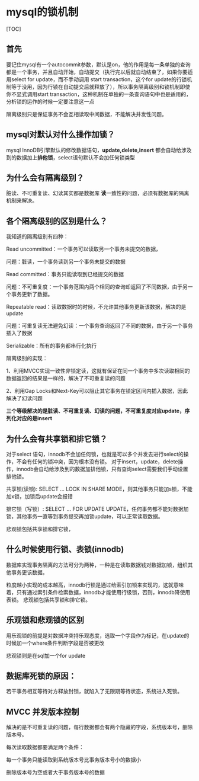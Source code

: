# mysql的锁机制

[TOC]

## 首先

要记住mysql有一个autocommit参数，默认是on，他的作用是每一条单独的查询都是一个事务，并且自动开始，自动提交（执行完以后就自动结束了，如果你要适用select for update，而不手动调用 start transaction，这个for update的行锁机制等于没用，因为行锁在自动提交后就释放了），所以事务隔离级别和锁机制即使你不显式调用start transaction，这种机制在单独的一条查询语句中也是适用的，分析锁的运作的时候一定要注意这一点

隔离级别只是保证事务不会互相读取中间数据，不能解决并发性问题。


## mysql对默认对什么操作加锁？

mysql InnoDB引擎默认的修改数据语句，**update,delete,insert** 都会自动给涉及到的数据加上**排他锁**，select语句默认不会加任何锁类型

## 为什么会有隔离级别？

脏读、不可重复读、幻读其实都是数据库 **读**一致性的问题，必须有数据库的隔离机制来解决。

## 各个隔离级别的区别是什么？

我知道的隔离级别有四种：

Read uncommitted：一个事务可以读取另一个事务未提交的数据， 

问题：脏读，一个事务读到另一个事务未提交的数据

Read committed：事务只能读取到已经提交的数据

问题：不可重复度：一个事务范围内两个相同的查询却返回了不同数据，由于另一个事务更新了数据。

Repeatable read：读取数据时的时候，不允许其他事务更新该数据，解决的是update

问题：可重复读无法避免幻读：一个事务查询返回了不同的数据，由于另一个事务插入了数据

Serializable：所有的事务都串行化执行


隔离级别的实现：

1、利用MVCC实现一致性非锁定读，这就有保证在同一个事务中多次读取相同的数据返回的结果是一样的，解决了不可重复读的问题

2、利用Gap Locks和Next-Key可以阻止其它事务在锁定区间内插入数据，因此解决了幻读问题


**三个等级解决的是脏读、不可重复读、幻读的问题，不可重复度对应update，序列化对应的是insert**


## 为什么会有共享锁和排它锁？

对于select 语句，innodb不会加任何锁，也就是可以多个并发去进行select的操作，不会有任何的锁冲突，因为根本没有锁。
对于insert，update，delete操作，innodb会自动给涉及到的数据加排他锁，只有查询select需要我们手动设置排他锁。

共享锁(读锁): SELECT ... LOCK IN SHARE MODE，则其他事务只能加s锁，不能加x锁，加锁后update会报错

排它锁（写锁）: SELECT ... FOR UPDATE UPDATE，任何事务都不能对数据加锁，其他事务一直等到事务提交再加锁update，可以正常读取数据。

悲观锁包括共享锁和排它锁，

## 什么时候使用行锁、表锁(innodb)

数据库实现事务隔离的方法可分为两种，一种是在读取数据钱对数据加锁，组织其他事务更该数据。

粒度越小实现的成本越高，innodb行锁是通过给索引加锁来实现的，这就意味着，只有通过索引条件检索数据，innodb才能使用行级锁，否则，innodb降使用表锁。
悲观锁包括共享锁和排它锁。

## 乐观锁和悲观锁的区别

用乐观锁的前提是对数据冲突持乐观态度，选取一个字段作为标记，在update的时候加一个where条件判断字段是否被更改

悲观锁则是在sql加一个for update

## 数据库死锁的原因：

若干事务相互等待对方释放封锁，就陷入了无限期等待状态，系统进入死锁。

## MVCC 并发版本控制

解决的是不可重复读的问题，每行数据都会有两个隐藏的字段，系统版本号，删除版本号。

每次读取数据都要满足两个条件：

每一个事务只能读取到系统版本号比事务版本号小的数据小

删除版本号为空或者大于事务版本号的数据

